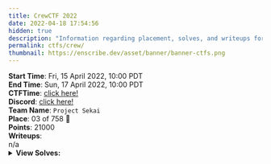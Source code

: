 ```yaml
---
title: CrewCTF 2022
date: 2022-04-18 17:54:56
hidden: true
description: "Information regarding placement, solves, and writeups for CrewCTF 2022."
permalink: ctfs/crew/
thumbnail: https://enscribe.dev/asset/banner/banner-ctfs.png
---
```


<div class="box">
    <b>Start Time</b>: Fri, 15 April 2022, 10:00 PDT<br>
    <b>End Time</b>: Sun, 17 April 2022, 10:00 PDT<br>
    <b>CTFTime</b>: <a href="https://ctftime.org/event/1568">click here!</a><br>
    <b>Discord</b>: <a href="https://discord.com/invite/jk84AmJkHP">click here!</a>
</div>

<div class="box">
    <b>Team Name</b>: <code>Project Sekai</code><br>
    <b>Place</b>: 03 of 758 🥉<br>
    <b>Points</b>: 21000
</div>

<div class="box">
    <b>Writeups</b>:<br>
    n/a
</div>

<div class="box no-highlight">
    <details>
        <summary><b>View Solves:</b></summary>
        <br>

| Challenge                          | Category  | Points | Time Solved             | Writeup |
|------------------------------------|-----------|--------|-------------------------|---------|
| ⠀                                  |           |        |                         |         |
| ez-x0r                             | crypto    | 100    | April 15th, 10:34:57 AM |         |
| The HUGE e                         | crypto    | 238    | April 15th, 11:08:53 AM |         |
| Malleable Metal                    | crypto    | 290    | April 15th, 2:06:51 PM  |         |
| toydl                              | crypto    | 557    | April 15th, 12:27:25 PM |         |
| delta                              | crypto    | 860    | April 15th, 10:24:47 AM |         |
| signsystem                         | crypto    | 938    | April 15th, 11:04:41 AM |         |
| matdlp                             | crypto    | 957    | April 16th, 11:15:26 AM |         |
| Corrupted                          | forensics | 100    | April 15th, 10:26:11 AM |         |
| Policy Violation Pt.1              | forensics | 142    | April 15th, 1:20:07 PM  |         |
| Screenshot Pt.1                    | forensics | 353    | April 15th, 4:17:05 PM  |         |
| Screenshot Pt.2                    | forensics | 498    | April 15th, 4:36:01 PM  |         |
| Screenshot Pt. 3                   | forensics | 513    | April 15th, 4:37:56 PM  |         |
| Policy Violation Pt.2              | forensics | 648    | April 15th, 3:31:39 PM  |         |
| Em31l Pt.1                         | forensics | 767    | April 15th, 11:23:47 PM |         |
| Em31l Pt.2                         | forensics | 906    | April 16th, 1:11:24 PM  |         |
| Where's Waldo                      | misc      | 290    | April 15th, 12:03:40 PM |         |
| Paint                              | misc      | 767    | April 15th, 10:13:26 PM |         |
| Air(wave)-gap                      | misc      | 821    | April 16th, 1:31:09 PM  |         |
| Kinda Arbitrary Code Execution     | misc      | 860    | April 16th, 2:22:21 PM  |         |
| Foro Romano                        | misc      | 884    | April 15th, 6:55:34 PM  |         |
| Even Less Arbitrary Code Execution | misc      | 928    | April 17th, 9:35:36 AM  |         |
| Wiznu                              | pwn       | 198    | April 15th, 11:34:34 AM |         |
| Ubume                              | pwn       | 263    | April 15th, 11:43:53 AM |         |
| Lambang                            | pwn       | 821    | April 15th, 2:45:58 PM  |         |
| Takumi                             | pwn       | 884    | April 15th, 9:49:25 PM  |         |
| qKarachter                         | pwn       | 957    | April 16th, 1:56:54 AM  |         |
| Isolationz                         | pwn       | 1000   | Unsolved                |         |
| ezbolt                             | rev       | 738    | April 15th, 2:29:01 PM  |         |
| locker                             | rev       | 975    | Unsolved                |         |
| Revelation                         | rev       | 975    | Unsolved                |         |
| zend-vm                            | rev       | 992    | Unsolved                |         |
| CuaaS                              | web       | 118    | April 15th, 4:08:55 PM  |         |
| Uploadz                            | web       | 484    | April 16th, 6:33:26 AM  |         |
| Marvel Pick                        | web       | 633    | April 16th, 4:42:30 AM  |         |
| Marvel Pick Again                  | web       | 738    | April 16th, 5:24:27 AM  |         |
| EzChall                            | web       | 906    | April 17th, 2:32:51 AM  |         |
| Robabikia                          | web       | 906    | April 16th, 9:11:34 AM  |         |
| EzChall Again                      | web       | 917    | April 17th, 4:26:46 AM  |         |

</details>
</div>
